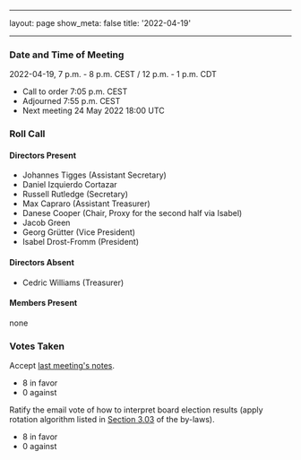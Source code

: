   - - -
layout: page show_meta: false title: '2022-04-19'
- - -

### Date and Time of Meeting

2022-04-19, 7 p.m. - 8 p.m. CEST / 12 p.m. - 1 p.m. CDT

* Call to order 7:05 p.m. CEST
* Adjourned 7:55 p.m. CEST
* Next meeting 24 May 2022 18:00 UTC

### Roll Call

#### Directors Present

- Johannes Tigges (Assistant Secretary)
- Daniel Izquierdo Cortazar
- Russell Rutledge (Secretary)
- Max Capraro (Assistant Treasurer)
- Danese Cooper (Chair, Proxy for the second half via Isabel)
- Jacob Green
- Georg Grütter (Vice President)
- Isabel Drost-Fromm (President)

#### Directors Absent

- Cedric Williams (Treasurer)

#### Members Present

none

### Votes Taken

Accept [last meeting's notes](https://github.com/InnerSourceCommons/innersourcecommons.org/pull/251).
* 8 in favor
* 0 against

Ratify the email vote of how to interpret board election results (apply rotation algorithm listed in [Section 3.03][] of the by-laws).
* 8 in favor
* 0 against

[Section 3.03]: https://docs.google.com/document/d/109XWFL_MypH9V2gMd8my0YFzxOQkwJTF/edit
